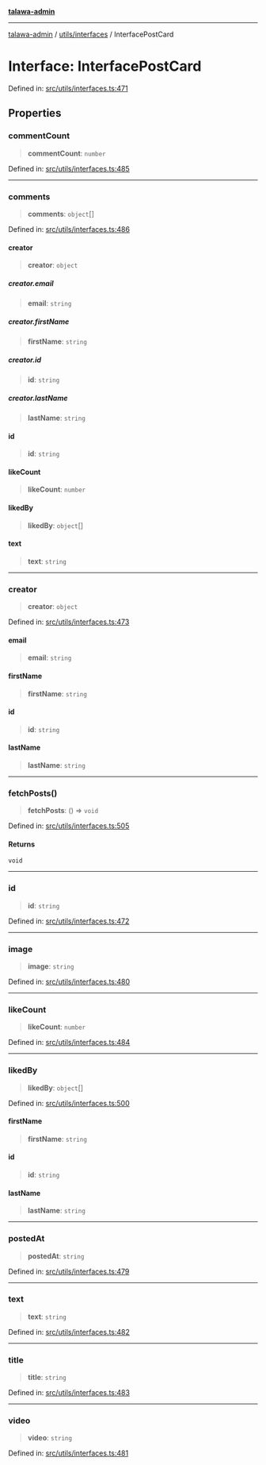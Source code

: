 [**talawa-admin**](../../../README.md)

***

[talawa-admin](../../../README.md) / [utils/interfaces](../README.md) / InterfacePostCard

# Interface: InterfacePostCard

Defined in: [src/utils/interfaces.ts:471](https://github.com/gautam-divyanshu/talawa-admin/blob/9fef64ff9fb30eb3195cc9100606d8b7a89bca79/src/utils/interfaces.ts#L471)

## Properties

### commentCount

> **commentCount**: `number`

Defined in: [src/utils/interfaces.ts:485](https://github.com/gautam-divyanshu/talawa-admin/blob/9fef64ff9fb30eb3195cc9100606d8b7a89bca79/src/utils/interfaces.ts#L485)

***

### comments

> **comments**: `object`[]

Defined in: [src/utils/interfaces.ts:486](https://github.com/gautam-divyanshu/talawa-admin/blob/9fef64ff9fb30eb3195cc9100606d8b7a89bca79/src/utils/interfaces.ts#L486)

#### creator

> **creator**: `object`

##### creator.email

> **email**: `string`

##### creator.firstName

> **firstName**: `string`

##### creator.id

> **id**: `string`

##### creator.lastName

> **lastName**: `string`

#### id

> **id**: `string`

#### likeCount

> **likeCount**: `number`

#### likedBy

> **likedBy**: `object`[]

#### text

> **text**: `string`

***

### creator

> **creator**: `object`

Defined in: [src/utils/interfaces.ts:473](https://github.com/gautam-divyanshu/talawa-admin/blob/9fef64ff9fb30eb3195cc9100606d8b7a89bca79/src/utils/interfaces.ts#L473)

#### email

> **email**: `string`

#### firstName

> **firstName**: `string`

#### id

> **id**: `string`

#### lastName

> **lastName**: `string`

***

### fetchPosts()

> **fetchPosts**: () => `void`

Defined in: [src/utils/interfaces.ts:505](https://github.com/gautam-divyanshu/talawa-admin/blob/9fef64ff9fb30eb3195cc9100606d8b7a89bca79/src/utils/interfaces.ts#L505)

#### Returns

`void`

***

### id

> **id**: `string`

Defined in: [src/utils/interfaces.ts:472](https://github.com/gautam-divyanshu/talawa-admin/blob/9fef64ff9fb30eb3195cc9100606d8b7a89bca79/src/utils/interfaces.ts#L472)

***

### image

> **image**: `string`

Defined in: [src/utils/interfaces.ts:480](https://github.com/gautam-divyanshu/talawa-admin/blob/9fef64ff9fb30eb3195cc9100606d8b7a89bca79/src/utils/interfaces.ts#L480)

***

### likeCount

> **likeCount**: `number`

Defined in: [src/utils/interfaces.ts:484](https://github.com/gautam-divyanshu/talawa-admin/blob/9fef64ff9fb30eb3195cc9100606d8b7a89bca79/src/utils/interfaces.ts#L484)

***

### likedBy

> **likedBy**: `object`[]

Defined in: [src/utils/interfaces.ts:500](https://github.com/gautam-divyanshu/talawa-admin/blob/9fef64ff9fb30eb3195cc9100606d8b7a89bca79/src/utils/interfaces.ts#L500)

#### firstName

> **firstName**: `string`

#### id

> **id**: `string`

#### lastName

> **lastName**: `string`

***

### postedAt

> **postedAt**: `string`

Defined in: [src/utils/interfaces.ts:479](https://github.com/gautam-divyanshu/talawa-admin/blob/9fef64ff9fb30eb3195cc9100606d8b7a89bca79/src/utils/interfaces.ts#L479)

***

### text

> **text**: `string`

Defined in: [src/utils/interfaces.ts:482](https://github.com/gautam-divyanshu/talawa-admin/blob/9fef64ff9fb30eb3195cc9100606d8b7a89bca79/src/utils/interfaces.ts#L482)

***

### title

> **title**: `string`

Defined in: [src/utils/interfaces.ts:483](https://github.com/gautam-divyanshu/talawa-admin/blob/9fef64ff9fb30eb3195cc9100606d8b7a89bca79/src/utils/interfaces.ts#L483)

***

### video

> **video**: `string`

Defined in: [src/utils/interfaces.ts:481](https://github.com/gautam-divyanshu/talawa-admin/blob/9fef64ff9fb30eb3195cc9100606d8b7a89bca79/src/utils/interfaces.ts#L481)
